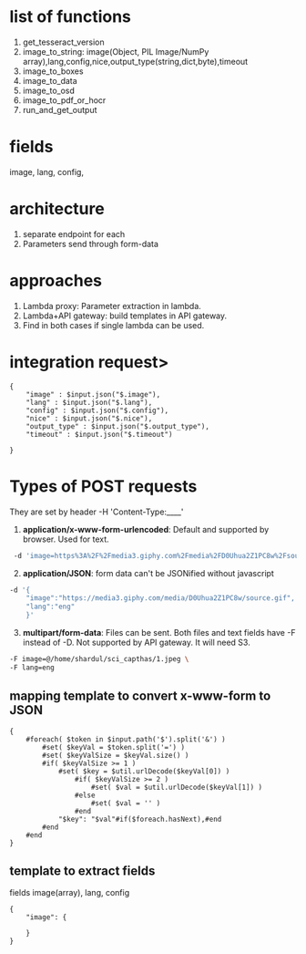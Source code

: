 # list of functions
1. get_tesseract_version
2. image_to_string: image(Object, PIL Image/NumPy array),lang,config,nice,output_type(string,dict,byte),timeout
3. image_to_boxes
4. image_to_data 
5. image_to_osd 
6. image_to_pdf_or_hocr
7. run_and_get_output 

# fields
image, lang, config, 
# architecture
1. separate endpoint for each
2. Parameters send through form-data

# approaches
1. Lambda proxy: Parameter extraction in lambda.
2. Lambda+API gateway: build templates in API gateway.
3. Find in both cases if single lambda can be used.

# integration request> 
```
{
    "image" : $input.json("$.image"),
    "lang" : $input.json("$.lang"),
    "config" : $input.json("$.config"),
    "nice" : $input.json("$.nice"),
    "output_type" : $input.json("$.output_type"),
    "timeout" : $input.json("$.timeout")
    
}
```
# Types of POST requests
They are set by header -H 'Content-Type:____'
1. **application/x-www-form-urlencoded**: Default and supported by browser. Used for text.     
```sh 
 -d 'image=https%3A%2F%2Fmedia3.giphy.com%2Fmedia%2FD0Uhua2Z1PC8w%2Fsource.gif&lang=eng'
```

2. **application/JSON**: form data can't be JSONified without javascript    
```sh
-d '{
	"image":"https://media3.giphy.com/media/D0Uhua2Z1PC8w/source.gif",
	"lang":"eng"
    }' 
```

3. **multipart/form-data**: Files can be sent. Both files and text fields have -F instead of -D. Not supported by API gateway. It will need S3.
```sh
-F image=@/home/shardul/sci_capthas/1.jpeg \
-F lang=eng
```
## mapping template to convert x-www-form to JSON
```
{
    #foreach( $token in $input.path('$').split('&') )
        #set( $keyVal = $token.split('=') )
        #set( $keyValSize = $keyVal.size() )
        #if( $keyValSize >= 1 )
            #set( $key = $util.urlDecode($keyVal[0]) )
                #if( $keyValSize >= 2 )
                    #set( $val = $util.urlDecode($keyVal[1]) )
                #else
                    #set( $val = '' )
                #end
            "$key": "$val"#if($foreach.hasNext),#end
        #end
    #end
}
```
## template to extract fields
fields image(array), lang, config
```
{
    "image": {
        
    }
}